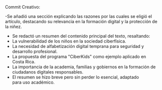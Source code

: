 Commit Creativo:

-Se añadió una sección explicando las razones por las cuales se eligió el artículo, destacando su relevancia en la formación digital y la protección de la niñez.
- Se redactó un resumen del contenido principal del texto, resaltando:
- La vulnerabilidad de los niños en la sociedad ciberfísica.
- La necesidad de alfabetización digital temprana para seguridad y desarrollo profesional.
- La propuesta del programa "CiberKids" como ejemplo aplicado en Costa Rica.
- La importancia de la academia, familias y gobiernos en la formación de ciudadanos digitales responsables.
- El resumen se hizo breve pero sin perder lo esencial, adaptado para uso académico.
